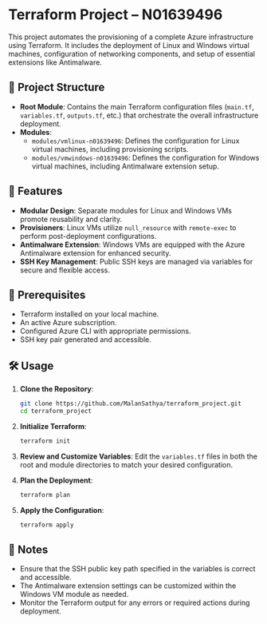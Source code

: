 # Terraform Project – N01639496

This project automates the provisioning of a complete Azure infrastructure using Terraform. It includes the deployment of Linux and Windows virtual machines, configuration of networking components, and setup of essential extensions like Antimalware.

## 📁 Project Structure

- **Root Module**: Contains the main Terraform configuration files (`main.tf`, `variables.tf`, `outputs.tf`, etc.) that orchestrate the overall infrastructure deployment.
- **Modules**:
  - `modules/vmlinux-n01639496`: Defines the configuration for Linux virtual machines, including provisioning scripts.
  - `modules/vmwindows-n01639496`: Defines the configuration for Windows virtual machines, including Antimalware extension setup.

## 🚀 Features

- **Modular Design**: Separate modules for Linux and Windows VMs promote reusability and clarity.
- **Provisioners**: Linux VMs utilize `null_resource` with `remote-exec` to perform post-deployment configurations.
- **Antimalware Extension**: Windows VMs are equipped with the Azure Antimalware extension for enhanced security.
- **SSH Key Management**: Public SSH keys are managed via variables for secure and flexible access.

## 🔧 Prerequisites

- Terraform installed on your local machine.
- An active Azure subscription.
- Configured Azure CLI with appropriate permissions.
- SSH key pair generated and accessible.

## 🛠️ Usage

1. **Clone the Repository**:
   ```bash
   git clone https://github.com/MalanSathya/terraform_project.git
   cd terraform_project
   ```

2. **Initialize Terraform**:
   ```bash
   terraform init
   ```

3. **Review and Customize Variables**:
   Edit the `variables.tf` files in both the root and module directories to match your desired configuration.

4. **Plan the Deployment**:
   ```bash
   terraform plan
   ```

5. **Apply the Configuration**:
   ```bash
   terraform apply
   ```

## 📝 Notes

- Ensure that the SSH public key path specified in the variables is correct and accessible.
- The Antimalware extension settings can be customized within the Windows VM module as needed.
- Monitor the Terraform output for any errors or required actions during deployment.

